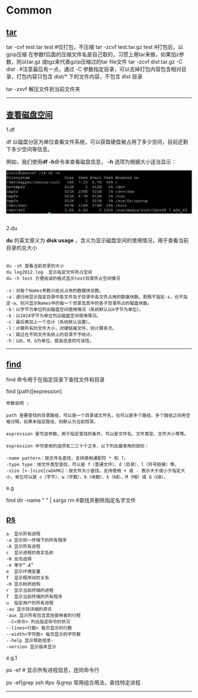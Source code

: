 <!--
 * @Author: liu kang
 * @Date: 2023-04-21 12:23:59
 * @LastEditors: LiuKang
 * @LastEditTime: 2023-04-21 12:24:05
 * @FilePath: \Notes\common\linux\shell.md
 * @Description: 
 * 
 * Copyright (c) 2023 by ${git_name_email}, All Rights Reserved. 
-->

# Common

## [tar](https://blog.csdn.net/example440982/article/details/51712973)

tar -cvf test.tar test  #仅打包，不压缩
tar -zcvf test.tar.gz test  #打包后，以gzip压缩 在参数f后面的压缩文件名是自己取的，习惯上用tar来做，如果加z参数，则以tar.gz 或tgz来代表gzip压缩过的tar file文件
tar -zcvf dist.tar.gz -C dist .  #注意最后有一点，通过 -C 参数指定目录，可以去掉打包内容包含相对目录，打包内容只包含 dist/* 下的文件内容，不包含 dist 目录

tar -zxvf 解压文件到当前文件夹

---

## [查看磁盘空间](https://www.runoob.com/w3cnote/linux-view-disk-space.html)

1.df

df 以磁盘分区为单位查看文件系统，可以获取硬盘被占用了多少空间，目前还剩下多少空间等信息。

例如，我们使用**df -h**命令来查看磁盘信息， **-h** 选项为根据大小适当显示：

  ![1682065290900](image/shell/1682065290900.png)

```

```

2.du

**du** 的英文原义为  **disk usage** ，含义为显示磁盘空间的使用情况，用于查看当前目录的总大小

```

du -sh 查看当前目录的大小
du log2012.log  显示指定文件所占空间
du -h test 方便阅读的格式显示test目录所占空间情况

-s：对每个Names参数只给出占用的数据块总数。
-a：递归地显示指定目录中各文件及子目录中各文件占用的数据块数。若既不指定-s，也不指定-a，则只显示Names中的每一个目录及其中的各子目录所占的磁盘块数。
-b：以字节为单位列出磁盘空间使用情况（系统默认以k字节为单位）。
-k：以1024字节为单位列出磁盘空间使用情况。
-c：最后再加上一个总计（系统默认设置）。
-l：计算所有的文件大小，对硬链接文件，则计算多次。
-x：跳过在不同文件系统上的目录不予统计。
-h：以K，M，G为单位，提高信息的可读性。

```

---

## [find](https://www.runoob.com/linux/linux-comm-find.html)

find 命令用于在指定目录下查找文件和目录

find [path][expression]

```
参数说明 :

path 是要查找的目录路径，可以是一个目录或文件名，也可以是多个路径，多个路径之间用空格分隔，如果未指定路径，则默认为当前目录。

expression 是可选参数，用于指定查找的条件，可以是文件名、文件类型、文件大小等等。

expression 中可使用的选项有二三十个之多，以下列出最常用的部份：

-name pattern：按文件名查找，支持使用通配符 * 和 ?。
-type type：按文件类型查找，可以是 f（普通文件）、d（目录）、l（符号链接）等。
-size [+-]size[cwbkMG]：按文件大小查找，支持使用 + 或 - 表示大于或小于指定大小，单位可以是 c（字节）、w（字数）、b（块数）、k（KB）、M（MB）或 G（GB）。
```

e.g

find dir -name  " " |  xargs rm  #查找并删除指定名字文件

## [ps](https://www.yiibai.com/linux/ps.html)

```
a  显示所有进程
-a 显示同一终端下的所有程序
-A 显示所有进程
c  显示进程的真实名称
-N 反向选择
-e 等于“-A”
e  显示环境变量
f  显示程序间的关系
-H 显示树状结构
r  显示当前终端的进程
T  显示当前终端的所有程序
u  指定用户的所有进程
-au 显示较详细的资讯
-aux 显示所有包含其他使用者的行程
 -C<命令> 列出指定命令的状况
--lines<行数> 每页显示的行数
--width<字符数> 每页显示的字符数
--help 显示帮助信息-
-version 显示版本显示

```

e.g.1

ps -ef # 显示所有进程信息，连同命令行

ps -ef|grep ssh #ps 与grep 常用组合用法，查找特定进程


---
